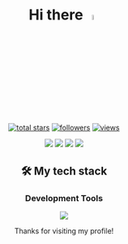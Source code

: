 <h1 align="center"> Hi there <img src="assets/hello.gif" width="5%"></h1>

<p align="center">
  <a href="https://github.com/yhkq1?tab=repositories&sort=stargazers">
    <img alt="total stars" title="Total stars on GitHub" src="https://custom-icon-badges.demolab.com/github/stars/yhkq1?style=for-the-badge&logo=star&date=16022025"/></a>
  <a href="https://github.com/yhkq1?tab=followers">
    <img alt="followers" title="Follow me on Github" src="https://custom-icon-badges.demolab.com/github/followers/yhkq1?style=for-the-badge&logo=person-add&label=Follow&logoColor=white&date=16022025"/></a>
  <a href="https://github.com/yhkq1/">
    <img alt="views" title="GitHub profile views" src="https://komarev.com/ghpvc/?username=yhkq1&style=for-the-badge"/></a>
</p>

<p align="center">
<img src="https://github-readme-streak-stats-9m8ugfa77-denvercoder1.vercel.app/?user=yhkq1&theme=transparent&hide_border=true&date=16022025">

<img src="https://github-readme-stats.vercel.app/api?username=yhkq1&hide_border=true&theme=transparent&date=16022025">
<img src="https://github-readme-stats.vercel.app/api/top-langs?username=yhkq1&layout=compact&hide_border=true&theme=transparent&date=16022025">

<img src="https://github-profile-trophy.vercel.app/?username=yhkq1&theme=discord&date=16022025">

</p>

<h2 align="center"> 🛠️ My tech stack </h2>

<h3 align="center">Development Tools</h2>

<p align="center">
<img src="https://skillicons.dev/icons?i=linux,webstorm,python,html,css,js,git,github,c&perline=13">
</p>

<!--
<h2 align="center">📚  Projects</h2>
-->
<!--
<h2 align="center"> 💬 Contact me </h2>
-->
<!--
<p align="center">
<a href=""><img src=""></a>
</p>
-->
<p align="center">
Thanks for visiting my profile!
</p>

